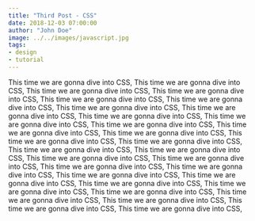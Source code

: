 ```yaml
---
title: "Third Post - CSS"
date: 2018-12-03 07:00:00
author: "John Doe"
image: ../../images/javascript.jpg
tags:
- design
- tutorial
---
```


This time we are gonna dive into CSS, This time we are gonna dive into CSS, This time we are gonna dive into CSS, This time we are gonna dive into CSS, This time we are gonna dive into CSS, This time we are gonna dive into CSS, This time we are gonna dive into CSS, This time we are gonna dive into CSS, This time we are gonna dive into CSS, This time we are gonna dive into CSS, This time we are gonna dive into CSS, This time we are gonna dive into CSS, This time we are gonna dive into CSS, This time we are gonna dive into CSS, This time we are gonna dive into CSS, This time we are gonna dive into CSS, This time we are gonna dive into CSS, This time we are gonna dive into CSS, This time we are gonna dive into CSS, This time we are gonna dive into CSS, This time we are gonna dive into CSS, This time we are gonna dive into CSS, This time we are gonna dive into CSS, This time we are gonna dive into CSS, This time we are gonna dive into CSS, This time we are gonna dive into CSS, This time we are gonna dive into CSS, This time we are gonna dive into CSS, This time we are gonna dive into CSS, This time we are gonna dive into CSS,